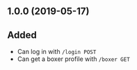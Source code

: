 ## 1.0.0 (2019-05-17)

## Added

- Can log in with `/login POST`
- Can get a boxer profile with `/boxer GET`